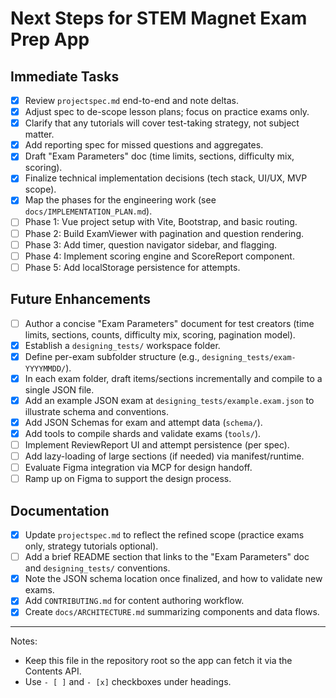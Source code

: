 # Next Steps for STEM Magnet Exam Prep App

## Immediate Tasks
- [x] Review `projectspec.md` end-to-end and note deltas.
- [x] Adjust spec to de-scope lesson plans; focus on practice exams only.
- [x] Clarify that any tutorials will cover test-taking strategy, not subject matter.
- [x] Add reporting spec for missed questions and aggregates.
- [x] Draft "Exam Parameters" doc (time limits, sections, difficulty mix, scoring).
- [x] Finalize technical implementation decisions (tech stack, UI/UX, MVP scope).
- [x] Map the phases for the engineering work (see `docs/IMPLEMENTATION_PLAN.md`).
- [ ] Phase 1: Vue project setup with Vite, Bootstrap, and basic routing.
- [ ] Phase 2: Build ExamViewer with pagination and question rendering.
- [ ] Phase 3: Add timer, question navigator sidebar, and flagging.
- [ ] Phase 4: Implement scoring engine and ScoreReport component.
- [ ] Phase 5: Add localStorage persistence for attempts.

## Future Enhancements
- [ ] Author a concise "Exam Parameters" document for test creators (time limits, sections, counts, difficulty mix, scoring, pagination model).
- [x] Establish a `designing_tests/` workspace folder.
- [x] Define per-exam subfolder structure (e.g., `designing_tests/exam-YYYYMMDD/`).
- [x] In each exam folder, draft items/sections incrementally and compile to a single JSON file.
- [x] Add an example JSON exam at `designing_tests/example.exam.json` to illustrate schema and conventions.
- [x] Add JSON Schemas for exam and attempt data (`schema/`).
- [x] Add tools to compile shards and validate exams (`tools/`).
- [ ] Implement ReviewReport UI and attempt persistence (per spec).
- [ ] Add lazy-loading of large sections (if needed) via manifest/runtime.
- [ ] Evaluate Figma integration via MCP for design handoff.
- [ ] Ramp up on Figma to support the design process.

## Documentation
- [x] Update `projectspec.md` to reflect the refined scope (practice exams only, strategy tutorials optional).
- [ ] Add a brief README section that links to the "Exam Parameters" doc and `designing_tests/` conventions.
- [x] Note the JSON schema location once finalized, and how to validate new exams.
- [x] Add `CONTRIBUTING.md` for content authoring workflow.
- [x] Create `docs/ARCHITECTURE.md` summarizing components and data flows.

---

Notes:
- Keep this file in the repository root so the app can fetch it via the Contents API.
- Use `- [ ]` and `- [x]` checkboxes under headings.
